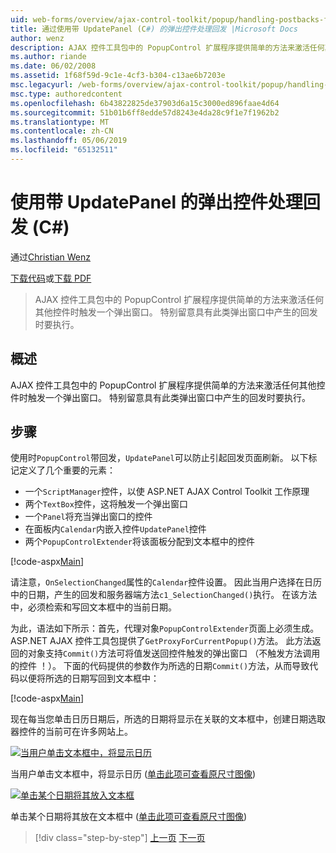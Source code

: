 ```yaml
---
uid: web-forms/overview/ajax-control-toolkit/popup/handling-postbacks-from-a-popup-control-with-an-updatepanel-cs
title: 通过使用带 UpdatePanel (C#) 的弹出控件处理回发 |Microsoft Docs
author: wenz
description: AJAX 控件工具包中的 PopupControl 扩展程序提供简单的方法来激活任何其他控件时触发一个弹出窗口。 特别注意必须为其拍摄...
ms.author: riande
ms.date: 06/02/2008
ms.assetid: 1f68f59d-9c1e-4cf3-b304-c13ae6b7203e
msc.legacyurl: /web-forms/overview/ajax-control-toolkit/popup/handling-postbacks-from-a-popup-control-with-an-updatepanel-cs
msc.type: authoredcontent
ms.openlocfilehash: 6b43822825de37903d6a15c3000ed896faae4d64
ms.sourcegitcommit: 51b01b6ff8edde57d8243e4da28c9f1e7f1962b2
ms.translationtype: MT
ms.contentlocale: zh-CN
ms.lasthandoff: 05/06/2019
ms.locfileid: "65132511"
---
```

# <a name="handling-postbacks-from-a-popup-control-with-an-updatepanel-c"></a>使用带 UpdatePanel 的弹出控件处理回发 (C#)

通过[Christian Wenz](https://github.com/wenz)

[下载代码](http://download.microsoft.com/download/9/3/f/93f8daea-bebd-4821-833b-95205389c7d0/PopupControl2.cs.zip)或[下载 PDF](http://download.microsoft.com/download/2/d/c/2dc10e34-6983-41d4-9c08-f78f5387d32b/popupcontrol2CS.pdf)

> AJAX 控件工具包中的 PopupControl 扩展程序提供简单的方法来激活任何其他控件时触发一个弹出窗口。 特别留意具有此类弹出窗口中产生的回发时要执行。

## <a name="overview"></a>概述

AJAX 控件工具包中的 PopupControl 扩展程序提供简单的方法来激活任何其他控件时触发一个弹出窗口。 特别留意具有此类弹出窗口中产生的回发时要执行。

## <a name="steps"></a>步骤

使用时`PopupControl`带回发，`UpdatePanel`可以防止引起回发页面刷新。 以下标记定义了几个重要的元素：

- 一个`ScriptManager`控件，以使 ASP.NET AJAX Control Toolkit 工作原理
- 两个`TextBox`控件，这将触发一个弹出窗口
- 一个`Panel`将充当弹出窗口的控件
- 在面板内`Calendar`内嵌入控件`UpdatePanel`控件
- 两个`PopupControlExtender`将该面板分配到文本框中的控件

[!code-aspx[Main](handling-postbacks-from-a-popup-control-with-an-updatepanel-cs/samples/sample1.aspx)]

请注意，`OnSelectionChanged`属性的`Calendar`控件设置。 因此当用户选择在日历中的日期，产生的回发和服务器端方法`c1_SelectionChanged()`执行。 在该方法中，必须检索和写回文本框中的当前日期。

为此，语法如下所示：首先，代理对象`PopupControlExtender`页面上必须生成。 ASP.NET AJAX 控件工具包提供了`GetProxyForCurrentPopup()`方法。 此方法返回的对象支持`Commit()`方法可将值发送回控件触发的弹出窗口 （不触发方法调用的控件 ！）。 下面的代码提供的参数作为所选的日期`Commit()`方法，从而导致代码以便将所选的日期写回到文本框中：

[!code-aspx[Main](handling-postbacks-from-a-popup-control-with-an-updatepanel-cs/samples/sample2.aspx)]

现在每当您单击日历日期后，所选的日期将显示在关联的文本框中，创建日期选取器控件的当前可在许多网站上。

[![当用户单击文本框中，将显示日历](handling-postbacks-from-a-popup-control-with-an-updatepanel-cs/_static/image2.png)](handling-postbacks-from-a-popup-control-with-an-updatepanel-cs/_static/image1.png)

当用户单击文本框中，将显示日历 ([单击此项可查看原尺寸图像](handling-postbacks-from-a-popup-control-with-an-updatepanel-cs/_static/image3.png))

[![单击某个日期将其放入文本框](handling-postbacks-from-a-popup-control-with-an-updatepanel-cs/_static/image5.png)](handling-postbacks-from-a-popup-control-with-an-updatepanel-cs/_static/image4.png)

单击某个日期将其放在文本框中 ([单击此项可查看原尺寸图像](handling-postbacks-from-a-popup-control-with-an-updatepanel-cs/_static/image6.png))

> [!div class="step-by-step"]
> [上一页](using-multiple-popup-controls-cs.md)
> [下一页](handling-postbacks-from-a-popup-control-without-an-updatepanel-cs.md)
